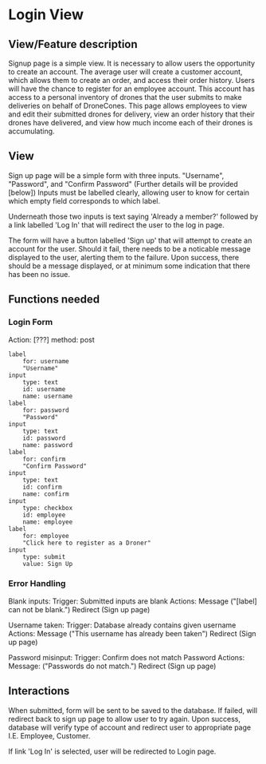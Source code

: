 # Login View

## View/Feature description

Signup page is a simple view. It is necessary to allow users the opportunity to create an account. The average user will create a customer account, which allows them to create an order, and access their order history. Users will have the chance to register for an employee account. This account has access to a personal inventory of drones that the user submits to make deliveries on behalf of DroneCones. This page allows employees to view and edit their submitted drones for delivery, view an order history that their drones have delivered, and view how much income each of their drones is accumulating.

## View

Sign up page will be a simple form with three inputs. "Username", "Password", and "Confirm Password" (Further details will be provided [below]) Inputs must be labelled clearly, allowing user to know for certain which empty field corresponds to which label.

Underneath those two inputs is text saying 'Already a member?' followed by a link labelled 'Log In' that will redirect the user to the log in page.

The form will have a button labelled 'Sign up' that will attempt to create an account for the user. Should it fail, there needs to be a noticable message displayed to the user, alerting them to the failure. Upon success, there should be a message displayed, or at minimum some indication that there has been no issue.

## Functions needed

### Login Form

Action: [???]
    method: post

    label
        for: username
        "Username"
    input
        type: text
        id: username
        name: username
    label
        for: password
        "Password"
    input
        type: text
        id: password
        name: password
    label
        for: confirm
        "Confirm Password"
    input
        type: text
        id: confirm
        name: confirm
    input
        type: checkbox
        id: employee
        name: employee
    label
        for: employee
        "Click here to register as a Droner"
    input
        type: submit
        value: Sign Up

### Error Handling

Blank inputs:
    Trigger: Submitted inputs are blank
    Actions:
        Message ("[label] can not be blank.")
        Redirect (Sign up page)

Username taken:
    Trigger: Database already contains given username
    Actions:
        Message ("This username has already been taken")
        Redirect (Sign up page)

Password misinput:
    Trigger: Confirm does not match Password
    Actions:
        Message: ("Passwords do not match.")
        Redirect (Sign up page)

## Interactions

When submitted, form will be sent to be saved to the database. If failed, will redirect back to sign up page to allow user to try again. Upon success, database will verify type of account and redirect user to appropriate page I.E. Employee, Customer.

If link 'Log In' is selected, user will be redirected to Login page.